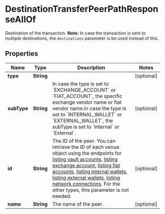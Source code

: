 

# DestinationTransferPeerPathResponseAllOf

Destination of the transaction.  **Note:** In case the transaction is sent to multiple destinations, the `destinations` parameter is be used instead of this.

## Properties

| Name | Type | Description | Notes |
|------------ | ------------- | ------------- | -------------|
|**type** | **String** |  |  [optional] |
|**subType** | **String** | In case the type is set to &#x60;EXCHANGE_ACCOUNT&#x60; or &#x60;FIAT_ACCOUNT&#x60;, the specific exchange vendor name or fiat vendor name.In case the type is set to &#x60;INTERNAL_WALLET&#x60; or &#x60;EXTERNAL_WALLET&#x60;, the subType is set to &#x60;Internal&#x60; or &#x60;External&#x60;. |  [optional] |
|**id** | **String** | The ID of the peer. You can retrieve the ID of each venue object using the endpoints for [listing vault accounts](https://developers.fireblocks.com/reference/get_vault-accounts-paged), [listing exchange account](https://developers.fireblocks.com/reference/get_exchange-accounts), [listing fiat accounts](https://developers.fireblocks.com/reference/get_fiat-accounts), [listing internal wallets](https://developers.fireblocks.com/reference/get_internal-wallets), [listing external wallets](https://developers.fireblocks.com/reference/get_external-wallets), [listing network connections](https://developers.fireblocks.com/reference/get_network-connections). For the other types, this parameter is not needed. |  [optional] |
|**name** | **String** | The name of the peer. |  [optional] |



